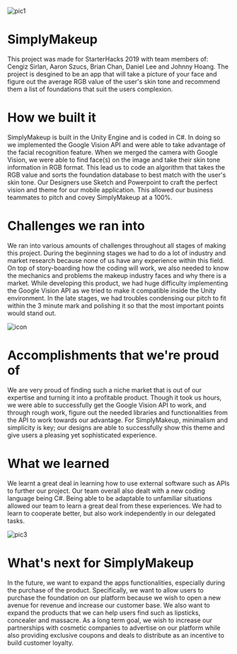 ![pic1](https://user-images.githubusercontent.com/35391412/51353604-14952c00-1a7f-11e9-9a9d-2de6bbde08e4.png)

# SimplyMakeup
This project was made for StarterHacks 2019 with team members of: Cengiz Sirlan, Aaron Szucs, Brian Chan, Daniel Lee and Johnny Hoang.
The project is desgined to be an app that will take a picture of your face and figure out the average RGB value of the user's skin tone and
recommend them a list of foundations that suit the users complexion.

# How we built it
SimplyMakeup is built in the Unity Engine and is coded in C#. In doing so we implemented the Google Vision API and were able to take advantage of the facial recognition feature. When we merged the camera with Google Vision, we were able to find face(s) on the image and take their skin tone information in RGB format. This lead us to code an algorithm that takes the RGB value and sorts the foundation database to best match with the user's skin tone. Our Designers use Sketch and Powerpoint to craft the perfect vision and theme for our mobile application. This allowed our business teammates to pitch and covey SimplyMakeup at a 100%.

# Challenges we ran into
We ran into various amounts of challenges throughout all stages of making this project. During the beginning stages we had to do a lot of industry and market research because none of us have any experience within this field. On top of story-boarding how the coding will work, we also needed to know the mechanics and problems the makeup industry faces and why there is a market. While developing this product, we had huge difficulty implementing the Google Vision API as we tried to make it compatible inside the Unity environment. In the late stages, we had troubles condensing our pitch to fit within the 3 minute mark and polishing it so that the most important points would stand out.

![icon](https://user-images.githubusercontent.com/35391412/51353782-8a00fc80-1a7f-11e9-9ce9-59cb05d43433.png)

# Accomplishments that we're proud of
We are very proud of finding such a niche market that is out of our expertise and turning it into a profitable product. Though it took us hours, we were able to successfully get the Google Vision API to work, and through rough work, figure out the needed libraries and functionalities from the API to work towards our advantage. For SimplyMakeup, minimalism and simplicity is key; our designs are able to successfully show this theme and give users a pleasing yet sophisticated experience.

# What we learned
We learnt a great deal in learning how to use external software such as APIs to further our project. Our team overall also dealt with a new coding language being C#. Being able to be adaptable to unfamiliar situations allowed our team to learn a great deal from these experiences. We had to learn to cooperate better, but also work independently in our delegated tasks.

![pic3](https://user-images.githubusercontent.com/35391412/51353755-7c4b7700-1a7f-11e9-878f-f70de9069e96.png)

# What's next for SimplyMakeup
In the future, we want to expand the apps functionalities, especially during the purchase of the product. Specifically, we want to allow users to purchase the foundation on our platform because we wish to open a new avenue for revenue and increase our customer base. We also want to expand the products that we can help users find such as lipsticks, concealer and massacre. As a long term goal, we wish to increase our partnerships with cosmetic companies to advertise on our platform while also providing exclusive coupons and deals to distribute as an incentive to build customer loyalty. 

